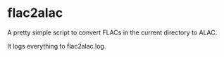 # flac2alac

A pretty simple script to convert FLACs in the current directory to ALAC.

It logs everything to flac2alac.log.

